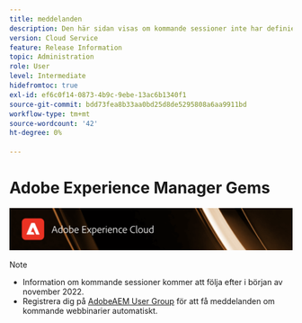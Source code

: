 ```yaml
---
title: meddelanden
description: Den här sidan visas om kommande sessioner inte har definierats än.
version: Cloud Service
feature: Release Information
topic: Administration
role: User
level: Intermediate
hidefromtoc: true
exl-id: ef6c0f14-0873-4b9c-9ebe-13ac6b1340f1
source-git-commit: bdd73fea8b33aa0bd25d8de5295808a6aa9911bd
workflow-type: tm+mt
source-wordcount: '42'
ht-degree: 0%

---
```


# Adobe Experience Manager Gems

![](/help/assets/ADX_Gems.png)

>[!NOTE]
>
>* Information om kommande sessioner kommer att följa efter i början av november 2022.
>* Registrera dig på [AdobeAEM User Group](https://aem-augs.adobe.com/) för att få meddelanden om kommande webbinarier automatiskt.

